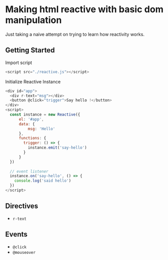 # Making html reactive with basic dom manipulation
Just taking a naive attempt on trying to learn how reactivity works.

## Getting Started
Import script
```js
<script src="./reactive.js"></script>
```

Initialize Reactive Instance
```js
<div id="app">
  <div r-text="msg"></div>
  <button @click="trigger">Say hello !</button>
</div>
<script>
  const instance = new Reactive({
      el: '#app',
      data: {
          msg: 'Hello'
      },
      functions: {
        trigger: () => {
          instance.emit('say-hello')
        }
      }
  })
  
  // event listener
  instance.on('say-hello', () => {
    console.log('said hello')
  })
</script>
```

##  Directives
- `r-text`

## Events
- `@click`
- `@mouseover`
